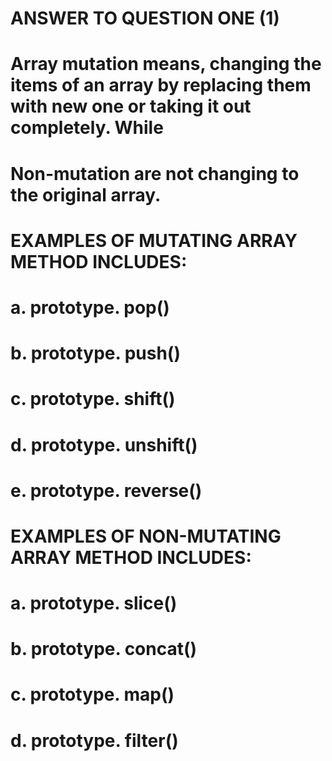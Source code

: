 # ANSWER TO QUESTION ONE (1)
# Array mutation means, changing the items of an array by replacing them with new one or taking it out completely. While
# Non-mutation are not changing to the original array.
# EXAMPLES OF MUTATING ARRAY METHOD INCLUDES:
#  a. prototype. pop()
#  b. prototype. push()
#  c. prototype. shift()
#  d. prototype. unshift()
#  e. prototype. reverse()
# EXAMPLES OF NON-MUTATING ARRAY METHOD INCLUDES:
#  a. prototype. slice()
#  b. prototype. concat()
#  c. prototype. map()
#  d. prototype. filter()


